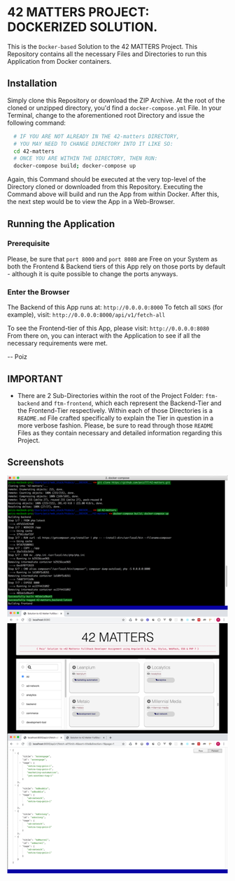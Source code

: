 # 42 MATTERS PROJECT: DOCKERIZED SOLUTION.

This is the `Docker-based` Solution to the 42 MATTERS Project. This Repository contains
all the necessary Files and Directories to run this Application from Docker containers.

## Installation

Simply clone this Repository or download the ZIP Archive. At the root of the cloned
or unzipped directory, you'd find a `docker-compose.yml` File. In your Terminal, change
to the aforementioned root Directory and issue the following command:

```sh
  # IF YOU ARE NOT ALREADY IN THE 42-matters DIRECTORY,
  # YOU MAY NEED TO CHANGE DIRECTORY INTO IT LIKE SO:
  cd 42-matters
  # ONCE YOU ARE WITHIN THE DIRECTORY, THEN RUN:
  docker-compose build; docker-compose up
```

Again, this Command should be executed at the very top-level of the Directory cloned
or downloaded from this Repository. Executing the Command above will build and run the App
from within Docker. After this, the next step would be to view the App in a Web-Browser.

## Running the Application

### Prerequisite

Please, be sure that `port 8000` and `port 8080` are Free on your System as both the Frontend & Backend tiers
of this App rely on those ports by default - although it is quite possible to change the ports anyways.

### Enter the Browser

The Backend of this App runs at: `http://0.0.0.0:8000`
To fetch all `SDKS` (for example), visit: `http://0.0.0.0:8000/api/v1/fetch-all`

To see the Frontend-tier of this App, please visit: `http://0.0.0.0:8080`  
From there on, you can interact with the Application to see if all the necessary requirements were met.

-- Poiz

## IMPORTANT

- There are 2 Sub-Directories within the root of the Project Folder: `ftm-backend` and `ftm-frontend`, which each represent the Backend-Tier and the Frontend-Tier respectively. Within each of those Directories is a `README.md` File crafted specifically to explain the Tier in question in a more verbose fashion. Please, be sure to read through those `README` Files as they contain necessary and detailed information regarding this Project.

## Screenshots

![alt](https://github.com/poiz777/42-matters/blob/master/docker-screen-shot-01.jpg)
